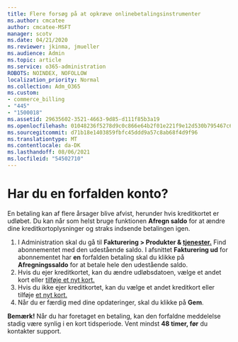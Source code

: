 ```yaml
---
title: Flere forsøg på at opkræve onlinebetalingsinstrumenter
ms.author: cmcatee
author: cmcatee-MSFT
manager: scotv
ms.date: 04/21/2020
ms.reviewer: jkinma, jmueller
ms.audience: Admin
ms.topic: article
ms.service: o365-administration
ROBOTS: NOINDEX, NOFOLLOW
localization_priority: Normal
ms.collection: Adm_O365
ms.custom:
- commerce_billing
- "445"
- "1500018"
ms.assetid: 29635602-3521-4663-9d85-d111f85b3a19
ms.openlocfilehash: 01048236f5278d9c0c866e64b2f01e221f9e12d530b795467c638387b111d85e
ms.sourcegitcommit: d71b18e1403859fbfc45ddd9a57c8ab68f4d9f96
ms.translationtype: MT
ms.contentlocale: da-DK
ms.lasthandoff: 08/06/2021
ms.locfileid: "54502710"
---
```

# <a name="past-due-account"></a>Har du en forfalden konto?

En betaling kan af flere årsager blive afvist, herunder hvis kreditkortet er udløbet. Du kan når som helst bruge funktionen **Afregn saldo** for at ændre dine kreditkortoplysninger og straks indsende betalingen igen.

1. I Administration skal du gå til **Fakturering > Produkter & [tjenester.](https://go.microsoft.com/fwlink/p/?linkid=842054)**
Find abonnementet med den udestående saldo. I afsnittet **Fakturering ud** for abonnementet har **en** forfalden betaling skal du klikke på **Afregningssaldo** for at betale hele den udestående saldo.
2. Hvis du ejer kreditkortet, kan du ændre udløbsdatoen, vælge et andet kort eller [tilføje et nyt kort.](/microsoft-365/commerce/billing-and-payments/manage-payment-methods)
3. Hvis du ikke ejer kreditkortet, kan du vælge et andet kreditkort eller tilføje [et nyt kort.](/microsoft-365/commerce/billing-and-payments/manage-payment-methods)
4. Når du er færdig med dine opdateringer, skal du klikke på **Gem**.

**Bemærk!** Når du har foretaget en betaling, kan den forfaldne meddelelse stadig være synlig i en kort tidsperiode. Vent mindst **48 timer, før** du kontakter support.
